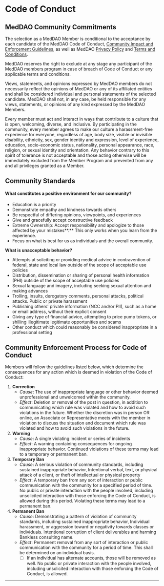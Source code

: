 # Code of Conduct

## MedDAO Community Commitments

The selection as a MedDAO Member is conditional to the acceptance by each candidate of the MedDAO Code of Conduct, [Community Impact and Enforcement Guidelines](code-of-conduct.md#community-enforcement-process-for-code-of-conduct), as well as MedDAO [Privacy Policy](../terms-and-privacy-policy/privacy-policy.md) and [Terms and Conditions](../terms-and-privacy-policy/terms-and-conditions.md).&#x20;

MedDAO reserves the right to exclude at any stage any participant of the MedDAO members program in case of breach of Code of Conduct or any applicable terms and conditions.&#x20;

Views, statements, and opinions expressed by MedDAO members do not necessarily reflect the opinions of MedDAO or any of its affiliated entities and shall be considered individual and personal statements of the selected candidate. MedDAO shall not, in any case, be held responsible for any views, statements, or opinions of any kind expressed by the MedDAO Members.‍&#x20;

Every member must act and interact in ways that contribute to a culture that is open, welcoming, diverse, and inclusive. By participating in the community, every member agrees to make our culture a harassment-free experience for everyone, regardless of age, body size, visible or invisible disability, ethnicity, sex, gender identity and expression, level of experience, education, socio-economic status, nationality, personal appearance, race, religion, or sexual identity and orientation. Any behavior contrary to this spirit of tolerance is not acceptable and those acting otherwise will be immediately excluded from the Member Program and prevented from any and all privileges granted as a Member.

## Community Standards

#### **What constitutes a positive environment for our community?**

* Education is a priority&#x20;
* Demonstrate empathy and kindness towards others
* Be respectful of differing opinions, viewpoints, and experiences
* Give and gracefully accept constructive feedback
* Extreme Ownership: Accept responsibility and apologize to those affected by your mistakes**.** This only works when you learn from the experience.
* Focus on what is best for us as individuals and the overall community.

**What is unacceptable behavior?**

* Attempts at soliciting or providing medical advice in contravention of federal, state and local law outside of the scope of acceptable use policies
* Distribution, dissemination or sharing of personal health information (PHI) outside of the scope of acceptable use policies
* Sexual language and imagery, including seeking sexual attention and making advances
* Trolling, insults, derogatory comments, personal attacks, political attacks. Public or private harassment
* Publishing others' private information (NCC and/or PII), such as a home or email address, without their explicit consent
* Giving any type of financial advice, attempting to price pump tokens, or shilling illegitimate legitimate opportunities and scams
* Other conduct which could reasonably be considered inappropriate in a professional setting

## **Community Enforcement Process for Code of Conduct**

Members will follow the guidelines listed below, which determine the consequences for any action which is deemed in violation of the Code of Conduct:

1. **Correction**
   * _Cause_: The use of inappropriate language or other behavior deemed unprofessional and unwelcomed within the community.
   * _Effect_: Deletion or removal of the post in question, in addition to communicating which rule was violated and how to avoid such violations in the future. Whether the discretion was in person OR online, an Associate or Representative meets with the member in violation to discuss the situation and document which rule was violated and how to avoid such violations in the future.
2. **Warning**
   * _Cause_: A single violating incident or series of incidents
   * _Effect_: A warning containing consequences for ongoing inappropriate behavior. Continued violations of these terms may lead to a temporary or permanent ban.
3. **Temporary Ban**
   * _Cause_: A serious violation of community standards, including sustained inappropriate behavior, Intentional verbal, text, or physical attack of a client, or theft of intellectual or physical property
   * _Effect_: A temporary ban from any sort of interaction or public communication with the community for a specified period of time. No public or private interaction with the people involved, including unsolicited interaction with those enforcing the Code of Conduct, is allowed during this period. Violating these terms may lead to a permanent ban.
4. **Permanent Ban**
   * _Cause_: Demonstrating a pattern of violation of community standards, including sustained inappropriate behavior, Individual harassment, or aggression toward or negativity towards classes or individuals. Intentional corruption of client deliverables and harming Bankless consulting name.
   * _Effect_: Permanent removal from any sort of interaction or public communication with the community for a period of time. This shall be determined on an individual basis.
     * [ ] If an individual has alternate accounts, those will be removed as well. No public or private interaction with the people involved, including unsolicited interaction with those enforcing the Code of Conduct, is allowed.

****
